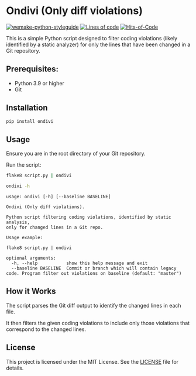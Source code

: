 # Ondivi (Only diff violations)

[![wemake-python-styleguide](https://img.shields.io/badge/style-wemake-000000.svg)](https://github.com/wemake-services/wemake-python-styleguide)
[![Lines of code](https://tokei.rs/b1/github/blablatdinov/ondivi)](https://github.com/XAMPPRocky/tokei_rs)
[![Hits-of-Code](https://hitsofcode.com/github/blablatdinov/ondivi)](https://hitsofcode.com/github/blablatdinov/quranbot-aiogram/view)

This is a simple Python script designed to filter coding violations (likely identified by a static analyzer) for only the lines that have been changed in a Git repository.

## Prerequisites:

- Python 3.9 or higher
- Git

## Installation

```bash
pip install ondivi
```

## Usage

Ensure you are in the root directory of your Git repository.

Run the script:

```bash
flake8 script.py | ondivi
```

```bash
ondivi -h
```

```
usage: ondivi [-h] [--baseline BASELINE]

Ondivi (Only diff violations).

Python script filtering coding violations, identified by static analysis,
only for changed lines in a Git repo.

Usage example:

flake8 script.py | ondivi

optional arguments:
  -h, --help           show this help message and exit
  --baseline BASELINE  Commit or branch which will contain legacy code. Program filter out violations on baseline (default: "master")
```

## How it Works

The script parses the Git diff output to identify the changed lines in each file.

It then filters the given coding violations to include only those violations that correspond to the changed lines.

## License

This project is licensed under the MIT License. See the [LICENSE](./LICENSE) file for details.
